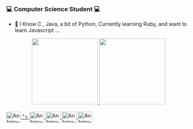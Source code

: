 ### 💻 Computer Science Student 💻
- 💬 I Know C , Java, a bit of Python, Currently learning Ruby, and want to learn Javascript ...

<div align="center">
  <a href="https://github.com/antonyforte">
  <img height="180em" src="https://github-readme-stats.vercel.app/api?username=antonyforte&layout-compact&theme=synthwave&count_private=false"/>
  <img height="180em" src="https://github-readme-stats.vercel.app/api/top-langs/?username=antonyforte&layout=compact&theme=gruvbox"/>
</div>
  
  <div style="display: inline_block"><br>
  <img align="center" alt="Antony-C" height="30" width="40" src="https://cdn.jsdelivr.net/gh/devicons/devicon/icons/c/c-original.svg"/>
          ">
  <img align="center" alt="Antony-Java" height="30" width="40" src="https://cdn.jsdelivr.net/gh/devicons/devicon/icons/java/java-original-wordmark.svg">
  <img align="center" alt="Antony-Python" height="30" width="40" src="https://cdn.jsdelivr.net/gh/devicons/devicon/icons/python/python-original.svg">
  <img align="center" alt="Antony-Ruby" height="30" width="40" src="https://cdn.jsdelivr.net/gh/devicons/devicon/icons/ruby/ruby-original.svg">
  <img align="center" alt="Antony-JavaScript" height="30" width="40" src="https://cdn.jsdelivr.net/gh/devicons/devicon/icons/javascript/javascript-original.svg">
</div>
